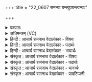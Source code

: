 +++
title = "22_0607 समन्या यन्त्युपयन्त्यन्याः"

+++
<details><summary>पदपाठः</summary>

स꣢म्। अ꣣न्याः꣢। अ꣣न्। याः꣢। य꣡न्ति꣢꣯। उ꣡प꣢꣯। य꣣न्ति। अन्याः꣢। अ꣣न्। याः꣢। स꣣मान꣢म्। स꣣म्। आन꣢म्। ऊ꣣र्व꣢म्। न꣣द्यः꣢꣯। पृ꣣णन्ति। त꣢म्। उ꣣। शु꣡चि꣢꣯म्। शु꣡चयः꣢꣯। दी꣣दिवाँ꣡स꣢म्। अ꣣पा꣢म्। न꣡पा꣢꣯तम्। उ꣡प꣢꣯। य꣣न्ति। आ꣡पः꣢꣯। ६०७।
</details>

<details><summary>अधिमन्त्रम् (VC)</summary>

- अपांनपात्
- गृत्समदः शौनकः
- त्रिष्टुप्
- धैवतः
- आरण्यं काण्डम्
</details>

<details><summary>हिन्दी : आचार्य रामनाथ वेदालंकार - विषयः</summary>

अगले मन्त्र में नदियों के दृष्टान्त से परमात्मा की महिमा वर्णित है।
</details>

<details><summary>हिन्दी : आचार्य रामनाथ वेदालंकार - पदार्थः</summary>

पदार्थान्वय -  (अन्याः) कुछ नदियाँ (सं यन्ति) एक-दूसरी से मिलकर समुद्र को प्राप्त होती हैं, (अन्याः) और दूसरी कुछ नदियाँ (उपयन्ति) स्वतन्त्र रूप से पृथक्-पृथक् समुद्र में पहुँचती हैं। (नद्यः) वे सभी नदियाँ (समानम्) एक ही (ऊर्वम्) समुद्र की अग्नि को (पृणन्ति) तृप्त करती हैं। इसी प्रकार (तम् उ) उसी (शुचिम्) पवित्र (दीदिवांसम्) देदीप्यमान, (अपाम्) आप्त प्रजाओं को (नपातम्) पतित न करनेवाले, प्रत्युत उन्नत करनेवाले परमात्मारूप अग्नि को (आपः) आप्त प्रजाएँ (उपयन्ति) प्राप्त होती हैं ॥६॥ इस मन्त्र में व्यङ्ग्य-साम्यवाले दो वाक्यों में एक ही सामान्य धर्म ‘पृणन्ति’ और ‘उपयन्ति’ इन पृथक्-पृथक् शब्दों से वर्णित होने के कारण प्रतिवस्तूपमा अलङ्कार है। ‘सम, समा,’ ‘न्या, न्या,’ ‘यन्त्यु, यन्त्य,’ ‘पयन्त्य, पयन्त्या’ में छेकानुप्रास है ॥६॥
</details>

<details><summary>हिन्दी : आचार्य रामनाथ वेदालंकार - भावार्थः</summary>

भावार्थ -  जैसे व्याप्त नदियाँ एक ही समुद्र को भरती हैं, वैसे ही आप्त प्रजाएँ एक ही परमात्मा को प्राप्त होती हैं ॥६॥
</details>

<details><summary>संस्कृत : आचार्य रामनाथ वेदालंकार - विषयः</summary>

अथ नदीदृष्टान्तेन परमात्मनो महिमानमाह।
</details>

<details><summary>संस्कृत : आचार्य रामनाथ वेदालंकार - पदार्थः</summary>

पदार्थान्वय -  (अन्याः) काश्चन नद्यः (सं यन्ति) परस्परं संसृज्य समुद्रं गच्छन्ति, (अन्याः) इतराश्च (उप यन्ति) स्वतन्त्रतया पृथक् पृथक् समुद्रम् उपगच्छन्ति, (नद्यः) ताः सर्वा अपि सरितः (समानम्) एकमेव (ऊर्वम्) समुद्राग्निम् (पृणन्ति) प्रीणयन्ति। पृण प्रीणने, तुदादिः। तथैव (तम्) उ तमेव (शुचिम्) पवित्रम्, (दीदिवांसम्) देदीप्यमानम्। दिवुः दीप्यर्थः, लिटः क्वसुः। (अपाम्) आप्तानां प्रजानाम्२ (नपातम्) न पातयितारम् अग्निं परमात्मानम् (आपः) आप्ताः प्रजाः (उप यन्ति) उपगच्छन्ति ॥६॥ अत्र व्यङ्ग्यसाम्ययोर्द्वयोर्वाक्ययोरेकोऽपि सामान्यो धर्मः ‘पृणन्ति, उपयन्ति’ इति पृथक्शब्दाभ्यां निर्दिष्ट इति प्रतिवस्तूपमालङ्कारः३। ‘सम, समा’, ‘न्या, न्या’, ‘यन्त्यु, यन्त्य’, ‘शुचि, शुच’, ‘पयन्त्य, पयन्त्या’ इति च सर्वत्र छेकानुप्रासः ॥६॥
</details>

<details><summary>संस्कृत : आचार्य रामनाथ वेदालंकार - भावार्थः</summary>

भावार्थ -  यथा व्याप्ता नद्य एकमेव समुद्राग्निं प्रीणयन्ति तथैवाप्ताः प्रजा एकमेव परमात्माग्निं प्राप्नुवन्ति ॥६॥४
</details>

<details><summary>संस्कृत : आचार्य रामनाथ वेदालंकार - पादटिप्पनी</summary>

टिप्पनी -   १. ऋ० २।३५।३, ‘नद्यः पृणन्ति’, ‘परितस्थुरापः’ इति पाठः। २. ‘(आपः) आप्ताः प्रजाः’ इति य० ६।२७ भाष्ये द०। ३. प्रतिवस्तूपमा सा स्याद् वाक्ययोर्गम्यसाम्ययोः। एकोऽपि धर्मः सामान्यो यत्र निर्दिश्यते पृथक् ॥ सा० द० १०।४९-५० इति तल्लक्षणात्। ४. ऋग्भाष्ये दयानन्दर्षिरस्य मन्त्रस्य भावार्थमेवमाह—‘यथा नद्यः स्वयं समुद्रं प्राप्य स्थिरोदका जायन्ते, यथा आपो मेघमण्डलं प्राप्य दिव्या भवन्ति, तथा स्त्री अभीष्टं पतिं पतिरभीष्टां स्त्रियं च प्राप्य स्थिरमनस्कौ शुद्धभावौ भवतः’ इति।
</details>